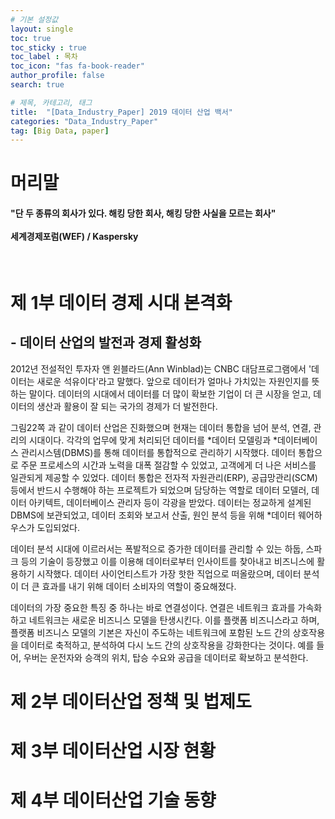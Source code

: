 ```yaml
---
# 기본 설정값
layout: single
toc: true
toc_sticky : true
toc_label : 목차
toc_icon: "fas fa-book-reader"
author_profile: false
search: true

# 제목, 카테고리, 태그
title:  "[Data_Industry_Paper] 2019 데이터 산업 백서"
categories: "Data_Industry_Paper"
tag: [Big Data, paper]
---
```


# 머리말
<div class="notice--success">
<h4>"단 두 종류의 회사가 있다.  해킹 당한 회사, 해킹 당한 사실을 모르는 회사"<br/><br/>
세계경제포럼(WEF) / Kaspersky</h4>
</div>
<br/>


# 제 1부 데이터 경제 시대 본격화

## - 데이터 산업의 발전과 경제 활성화
2012년 전설적인 투자자 앤 윈블라드(Ann Winblad)는 CNBC 대담프로그램에서 '데이터는 새로운 석유이다'라고 말했다. 앞으로 데이터가 얼마나 가치있는 자원인지를 뜻하는 말이다.
데이터의 시대에서 데이터를 더 많이 확보한 기업이 더 큰 시장을 얻고, 데이터의 생산과 활용이 잘 되는 국가의 경제가 더 발전한다.

그림22쪽 과 같이 데이터 산업은 진화했으며 현재는 데이터 통합을 넘어 분석, 연결, 관리의 시대이다. 
각각의 업무에 맞게 처리되던 데이터를 *데이터 모델링과 *데이터베이스 관리시스템(DBMS)를 통해 데이터를 통합적으로 관리하기 시작했다.
데이터 통합으로 주문 프로세스의 시간과 노력을 대폭 절감할 수 있었고, 고객에게 더 나은 서비스를 일관되게 제공할 수 있었다.
데이터 통합은 전자적 자원관리(ERP), 공급망관리(SCM) 등에서 반드시 수행해야 하는 프로젝트가 되었으며 담당하는 역할로 데이터 모델러, 데이터 아키텍트, 데이터베이스 관리자 등이 각광을 받았다.
데이터는 정교하게 설계된 DBMS에 보관되었고, 데이터 조회와 보고서 산출, 원인 분석 등을 위해 *데이터 웨어하우스가 도입되었다.

데이터 분석 시대에 이르러서는 폭발적으로 증가한 데이터를 관리할 수 있는 하둡, 스파크 등의 기술이 등장했고 이를 이용해 데이터로부터 인사이트를 찾아내고 비즈니스에 활용하기 시작했다.
데이터 사이언티스트가 가장 핫한 직업으로 떠올랐으며, 데이터 분석이 더 큰 효과를 내기 위해 데이터 소비자의 역할이 중요해졌다.

데이터의 가장 중요한 특징 중 하나는 바로 연결성이다.
연결은 네트워크 효과를 가속화하고 네트워크는 새로운 비즈니스 모델을 탄생시킨다.
이를 플랫폼 비즈니스라고 하며, 플랫폼 비즈니스 모델의 기본은 자신이 주도하는 네트워크에 포함된 노드 간의 상호작용을 데이터로 축적하고, 분석하여 다시 노드 간의 상호작용을 강화한다는 것이다.
예를 들어, 우버는 운전자와 승객의 위치, 탑승 수요와 공급을 데이터로 확보하고 분석한다.






# 제 2부 데이터산업 정책 및 법제도





# 제 3부 데이터산업 시장 현황




# 제 4부 데이터산업 기술 동향

